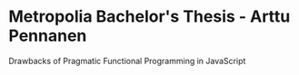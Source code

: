 # Metropolia Bachelor's Thesis - Arttu Pennanen

Drawbacks of Pragmatic Functional Programming in JavaScript
